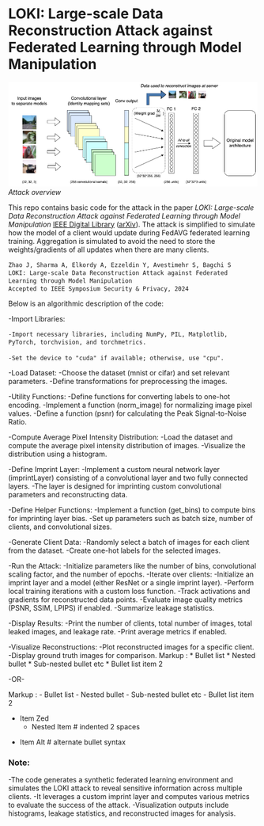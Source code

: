 # LOKI: Large-scale Data Reconstruction Attack against Federated Learning through Model Manipulation

![Overview](overview.png)
*Attack overview*

This repo contains basic code for the attack in the paper <em>LOKI: Large-scale Data Reconstruction Attack against Federated Learning through Model Manipulation</em> [IEEE Digital Library](https://www.computer.org/csdl/proceedings-article/sp/2024/313000a030/1RjEa6sC0I8)     ([arXiv](https://arxiv.org/abs/2303.12233)). The attack is simplified to simulate how the model of a client would update during FedAVG federated learning training. Aggregation is simulated to avoid the need to store the weights/gradients of all updates when there are many clients.

```
Zhao J, Sharma A, Elkordy A, Ezzeldin Y, Avestimehr S, Bagchi S
LOKI: Large-scale Data Reconstruction Attack against Federated Learning through Model Manipulation 
Accepted to IEEE Symposium Security & Privacy, 2024

```

Below is an algorithmic description of the code:

-Import Libraries:

    -Import necessary libraries, including NumPy, PIL, Matplotlib, PyTorch, torchvision, and torchmetrics.

    -Set the device to "cuda" if available; otherwise, use "cpu".

-Load Dataset:
  -Choose the dataset (mnist or cifar) and set relevant parameters.
  -Define transformations for preprocessing the images.

-Utility Functions:
  -Define functions for converting labels to one-hot encoding.
  -Implement a function (norm_image) for normalizing image pixel values.
  -Define a function (psnr) for calculating the Peak Signal-to-Noise Ratio.

-Compute Average Pixel Intensity Distribution:
  -Load the dataset and compute the average pixel intensity distribution of images.
  -Visualize the distribution using a histogram.

-Define Imprint Layer:
  -Implement a custom neural network layer (imprintLayer) consisting of a convolutional layer and two fully connected layers.
  -The layer is designed for imprinting custom convolutional parameters and reconstructing data.

-Define Helper Functions:
  -Implement a function (get_bins) to compute bins for imprinting layer bias.
  -Set up parameters such as batch size, number of clients, and convolutional sizes.

-Generate Client Data:
  -Randomly select a batch of images for each client from the dataset.
  -Create one-hot labels for the selected images.

-Run the Attack:
  -Initialize parameters like the number of bins, convolutional scaling factor, and the number of epochs.
  -Iterate over clients:
    -Initialize an imprint layer and a model (either ResNet or a single imprint layer).
    -Perform local training iterations with a custom loss function.
    -Track activations and gradients for reconstructed data points.
    -Evaluate image quality metrics (PSNR, SSIM, LPIPS) if enabled.
    -Summarize leakage statistics.

-Display Results:
  -Print the number of clients, total number of images, total leaked images, and leakage rate.
  -Print average metrics if enabled.

-Visualize Reconstructions:
  -Plot reconstructed images for a specific client.
  -Display ground truth images for comparison.
 Markup : * Bullet list
              * Nested bullet
                  * Sub-nested bullet etc
          * Bullet list item 2

-OR-

 Markup : - Bullet list
              - Nested bullet
                  - Sub-nested bullet etc
          - Bullet list item 2 
- Item Zed
  - Nested Item # indented 2 spaces
* Item Alt      # alternate bullet syntax
### Note:

-The code generates a synthetic federated learning environment and simulates the LOKI attack to reveal sensitive information across multiple clients.
-It leverages a custom imprint layer and computes various metrics to evaluate the success of the attack.
-Visualization outputs include histograms, leakage statistics, and reconstructed images for analysis.

